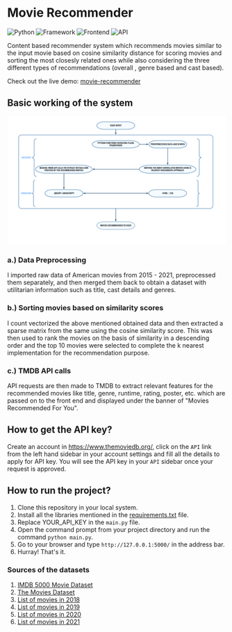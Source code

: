 
# Movie Recommender

![Python](https://img.shields.io/badge/Python-3.9.7-blueviolet)
![Framework](https://img.shields.io/badge/Framework-Flask-red)
![Frontend](https://img.shields.io/badge/Frontend-HTML/CSS/JS-green)
![API](https://img.shields.io/badge/API-TMDB-fcba03)

Content based recommender system which recommends movies similar to the input movie based on cosine similarity distance for scoring movies and sorting the most closesly related ones while also considering the three different types of recommendations (overall , genre based and cast based).

Check out the live demo: [movie-recommender](https://movie-recommender0291.herokuapp.com/)

## Basic working of the system

 ![image](https://raw.githubusercontent.com/lunaticAJ/Movie_Recommender/master/static/Flowchart.png)

### a.) Data Preprocessing

I imported raw data of American movies from 2015 - 2021, preprocessed them separately, and then merged them back to obtain a dataset with utilitarian information such as title, cast details and genres.

### b.) Sorting movies based on similarity scores

I count vectorized the above mentioned obtained data and then extracted a sparse matrix from the same using the cosine similarity score. This was then used to rank the movies on the basis of similarity in a descending order and the top 10 movies were selected to complete the k nearest implementation for the recommendation purpose.

### c.) TMDB API calls

API requests are then made to TMDB to extract relevant features for the recommended movies like title, genre, runtime, rating, poster, etc. which are passed on to the front end and displayed under the banner of "Movies Recommended For You".

## How to get the API key?

Create an account in <https://www.themoviedb.org/>, click on the `API` link from the left hand sidebar in your account settings and fill all the details to apply for API key. You will see the API key in your `API` sidebar once your request is approved.

## How to run the project?

1. Clone this repository in your local system.
2. Install all the libraries mentioned in the [requirements.txt](https://github.com/lunaticAJ/Movie_Recommender/blob/main/requirements.txt) file.
3. Replace YOUR_API_KEY in the `main.py` file.
4. Open the command prompt from your project directory and run the command `python main.py`.
5. Go to your browser and type `http://127.0.0.1:5000/` in the address bar.
6. Hurray! That's it.

### Sources of the datasets

1. [IMDB 5000 Movie Dataset](https://www.kaggle.com/carolzhangdc/imdb-5000-movie-dataset)
2. [The Movies Dataset](https://www.kaggle.com/rounakbanik/the-movies-dataset)
3. [List of movies in 2018](https://en.wikipedia.org/wiki/List_of_American_films_of_2018)
4. [List of movies in 2019](https://en.wikipedia.org/wiki/List_of_American_films_of_2019)
5. [List of movies in 2020](https://en.wikipedia.org/wiki/List_of_American_films_of_2020)
6. [List of movies in 2021](https://en.wikipedia.org/wiki/List_of_American_films_of_2021)
